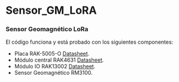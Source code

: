 # Sensor_GM_LoRA
### Sensor Geomagnético LoRa

El código funciona y está probado con los siguientes componentes:

- Placa RAK-5005-O [Datasheet](https://docs.rakwireless.com/Product-Categories/WisBlock/RAK5005-O/Datasheet/).
- Módulo central RAK4631 [Datasheet](https://docs.rakwireless.com/Product-Categories/WisBlock/RAK4631/Datasheet/).
- Módulo IO RAK13002 [Datasheet](https://docs.rakwireless.com/Product-Categories/WisBlock/RAK13002/Overview/).
- Sensor Geomagnético RM3100.
